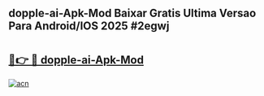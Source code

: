## dopple-ai-Apk-Mod Baixar Gratis Ultima Versao Para Android/IOS 2025 #2egwj

# <h2><a href="https://ainizakaria.my?title=dopple-ai-Apk-Mod&ref=20M">🔗👉 🔴 dopple-ai-Apk-Mod</a></h2>

[![acn](https://github.com/user-attachments/assets/0f9c940e-d8b0-45ae-aac7-cd30a18b3e1c)](https://ainizakaria.my?title=dopple-ai-Apk-Mod&ref=20M)

